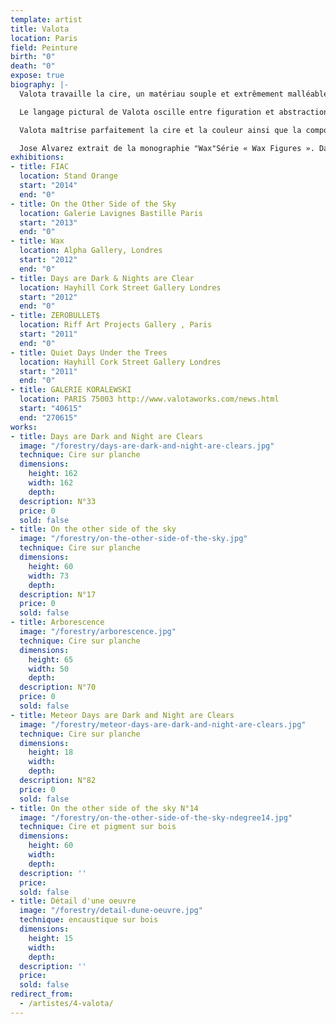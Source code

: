 ```yaml
---
template: artist
title: Valota
location: Paris
field: Peinture
birth: "0"
death: "0"
expose: true
biography: |-
  Valota travaille la cire, un matériau souple et extrêmement malléable qu'il utilise comme un véritable virtuose. La cire offre toute sa délicatesse et sa transparence au toucher de la flamme de son chalumeau. Elle absorbe les couleurs, les transcende, elle est vivante et sensuelle. Avec la cire, la texture et les couleurs interagissent subtilement, invitant le peintre à observer et à choisir. C’est le secret de Valota, son privilège. Il procède comme un biologiste ou un alchimiste qui regarde la substance réagir, dans l’attente d'être surpris, de voir une réaction qui déterminera la forme de son travail.

  Le langage pictural de Valota oscille entre figuration et abstraction. Les tonalités sont obtenues avec des harmonies où la lumière joue avec l'obscurité. La matière lisse et épaisse de la couche picturale compose l’ossature du tableau. Cette façon de procéder rappelle le délicat travail des artistes de la Renaissance et de la technique de tempera à l'œuf, en glacis successifs. Les couleurs semblent donc conspirer dans des accords chromatiques remarquables.

  Valota maîtrise parfaitement la cire et la couleur ainsi que la composition, la libérant de toute l'influence optique habituelle de la peinture. C’est probablement ce qui fait l’originalité de son travail.

  Jose Alvarez extrait de la monographie "Wax"Série « Wax Figures ». Dans ses derniers tableaux, Valota revisite le portrait classique à la manière des maîtres tel que Goya, Velasquez, Vermeer, ... avec un « romantisme » contemporain. Ses clairs-obscurs sont un retour en force, ses noirs si profondément sombres sont un champ d’intervention sur lequel Valota laisse éclore la couleur. Ces univers s’illuminent par la figure de la femme qui règne sur ses « sujets de curiosité » : hippocampes, licornes, fleurs de vie, ...
exhibitions:
- title: FIAC
  location: Stand Orange
  start: "2014"
  end: "0"
- title: On the Other Side of the Sky
  location: Galerie Lavignes Bastille Paris
  start: "2013"
  end: "0"
- title: Wax
  location: Alpha Gallery, Londres
  start: "2012"
  end: "0"
- title: Days are Dark & Nights are Clear
  location: Hayhill Cork Street Gallery Londres
  start: "2012"
  end: "0"
- title: ZEROBULLET$
  location: Riff Art Projects Gallery , Paris
  start: "2011"
  end: "0"
- title: Quiet Days Under the Trees
  location: Hayhill Cork Street Gallery Londres
  start: "2011"
  end: "0"
- title: GALERIE KORALEWSKI
  location: PARIS 75003 http://www.valotaworks.com/news.html
  start: "40615"
  end: "270615"
works:
- title: Days are Dark and Night are Clears
  image: "/forestry/days-are-dark-and-night-are-clears.jpg"
  technique: Cire sur planche
  dimensions:
    height: 162
    width: 162
    depth: 
  description: N°33
  price: 0
  sold: false
- title: On the other side of the sky
  image: "/forestry/on-the-other-side-of-the-sky.jpg"
  technique: Cire sur planche
  dimensions:
    height: 60
    width: 73
    depth: 
  description: N°17
  price: 0
  sold: false
- title: Arborescence
  image: "/forestry/arborescence.jpg"
  technique: Cire sur planche
  dimensions:
    height: 65
    width: 50
    depth: 
  description: N°70
  price: 0
  sold: false
- title: Meteor Days are Dark and Night are Clears
  image: "/forestry/meteor-days-are-dark-and-night-are-clears.jpg"
  technique: Cire sur planche
  dimensions:
    height: 18
    width: 
    depth: 
  description: N°82
  price: 0
  sold: false
- title: On the other side of the sky N°14
  image: "/forestry/on-the-other-side-of-the-sky-ndegree14.jpg"
  technique: Cire et pigment sur bois
  dimensions:
    height: 60
    width: 
    depth: 
  description: ''
  price: 
  sold: false
- title: Détail d'une oeuvre
  image: "/forestry/detail-dune-oeuvre.jpg"
  technique: encaustique sur bois
  dimensions:
    height: 15
    width: 
    depth: 
  description: ''
  price: 
  sold: false
redirect_from:
  - /artistes/4-valota/
---
```


